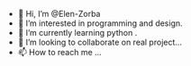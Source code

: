 - 👋 Hi, I’m @Elen-Zorba
- 👀 I’m interested in programming and design.
- 🌱 I’m currently learning python .
- 💞️ I’m looking to collaborate on real project...
- 📫 How to reach me ...

<!---
Elen-Zorba/Elen-Zorba is a ✨ special ✨ repository because its `README.md` (this file) appears on your GitHub profile.
You can click the Preview link to take a look at your changes.
--->

